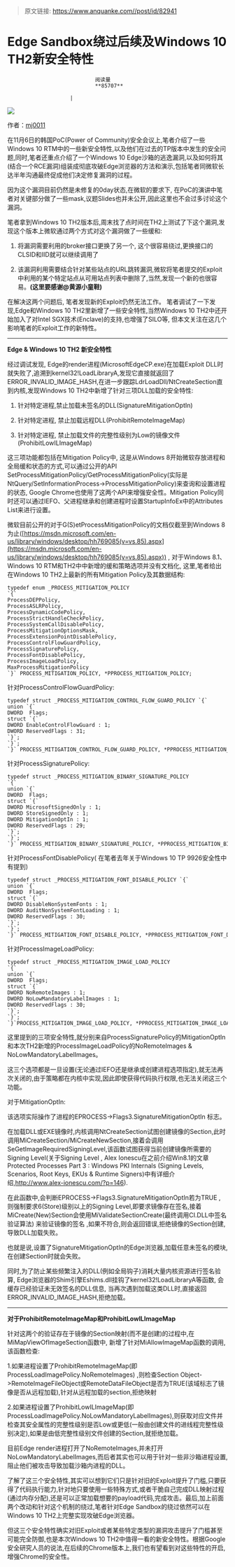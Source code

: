 > 原文链接: https://www.anquanke.com//post/id/82941 


# Edge Sandbox绕过后续及Windows 10 TH2新安全特性


                                阅读量   
                                **85707**
                            
                        |
                        
                                                                                    



[![](https://p3.ssl.qhimg.com/t01716c55d2a02e51ea.jpg)](https://p3.ssl.qhimg.com/t01716c55d2a02e51ea.jpg)

作者：[mj0011](http://blogs.360.cn/blog/author/mj0011/)

在11月6日的韩国PoC(Power of Community)安全会议上,笔者介绍了一些Windows 10 RTM中的一些新安全特性,以及他们在过去的TP版本中发生的安全问题,同时,笔者还重点介绍了一个Windows 10 Edge沙箱的逃逸漏洞,以及如何将其(结合一个RCE漏洞)组装成彻底攻破Edge浏览器的方法和演示,包括笔者同微软长达半年沟通最终促成他们决定修复漏洞的过程。

因为这个漏洞目前仍然是未修复的0day状态,在微软的要求下, 在PoC的演讲中笔者对关键部分做了一些mask,议题Slides也并未公开,因此这里也不会过多讨论这个漏洞。

笔者拿到Windows 10 TH2版本后,周末找了点时间在TH2上测试了下这个漏洞,发现这个版本上微软通过两个方式对这个漏洞做了一些缓和:

1. 将漏洞需要利用的broker接口更换了另一个, 这个很容易绕过,更换接口的CLSID和IID就可以继续调用了

2. 该漏洞利用需要结合针对某些站点的URL跳转漏洞,微软将笔者提交的Exploit中利用的某个特定站点从可用站点列表中删除了,当然,发现一个新的也很容易。**(这里要感谢@黄源小童鞋)**

在解决这两个问题后, 笔者发现新的Exploit仍然无法工作。 笔者调试了一下发现,Edge和Windows 10 TH2里新增了一些安全特性,当然Windows 10 TH2中还开始加入了对Intel SGX技术(Enclave)的支持,也增强了SILO等, 但本文关注在这几个影响笔者的Exploit工作的新特性。

****

**Edge &amp; Windows 10 TH2 新安全特性**

经过调试发现, Edge的render进程(MicrosoftEdgeCP.exe)在加载Exploit DLL时就失败了,追溯到kernel32!LoadLibraryA,发现它直接就返回了ERROR_INVALID_IMAGE_HASH,在进一步跟踪LdrLoadDll/NtCreateSection直到内核,发现Windows 10 TH2中新增了针对三项DLL加载的安全特性:

1. 针对特定进程,禁止加载未签名的DLL(SignatureMitigationOptIn)

2. 针对特定进程, 禁止加载远程DLL(ProhibitRemoteImageMap)

3. 针对特定进程, 禁止加载文件的完整性级别为Low的镜像文件(ProhibitLowILImageMap)

这三项功能都包括在Mitigation Policy中, 这是从Windows 8开始微软存放进程和全局缓和状态的方式,可以通过公开的API SetProcessMitigationPolicy/GetProcessMitigationPolicy(实际是NtQuery/SetInformationProcess-&gt;ProcessMitigationPolicy)来查询和设置进程的状态, Google Chrome也使用了这两个API来增强安全性。Mitigation Policy同时还可以通过IEFO、父进程继承和创建进程时设置StartupInfoEx中的Attributes List来进行设置。

微软目前公开的对于G(S)etProcessMitigationPolicy的文档仅截至到Windows 8为止([https://msdn.microsoft.com/en-us/library/windows/desktop/hh769085(v=vs.85).aspx](https://msdn.microsoft.com/en-us/library/windows/desktop/hh769085(v=vs.85).aspx)) , 对于Windows 8.1、Windows 10 RTM和TH2中中新增的缓和策略选项并没有文档化, 这里,笔者给出在Windows 10 TH2上最新的所有Mitigation Policy及其数据结构:



```
typedef enum _PROCESS_MITIGATION_POLICY
`{`  
ProcessDEPPolicy,
ProcessASLRPolicy,
ProcessDynamicCodePolicy,
ProcessStrictHandleCheckPolicy,
ProcessSystemCallDisablePolicy,
ProcessMitigationOptionsMask,
ProcessExtensionPointDisablePolicy,
ProcessControlFlowGuardPolicy,
ProcessSignaturePolicy,
ProcessFontDisablePolicy,
ProcessImageLoadPolicy,
MaxProcessMitigationPolicy
`}` PROCESS_MITIGATION_POLICY, *PPROCESS_MITIGATION_POLICY;
```

针对ProcessControlFlowGuardPolicy:

```
typedef struct _PROCESS_MITIGATION_CONTROL_FLOW_GUARD_POLICY `{`
union `{`
DWORD  Flags;
struct `{`
DWORD EnableControlFlowGuard : 1;
DWORD ReservedFlags : 31;
`}`;
`}`;
`}` PROCESS_MITIGATION_CONTROL_FLOW_GUARD_POLICY, *PPROCESS_MITIGATION_CONTROL_FLOW_GUARD_POLICY;
```

针对ProcessSignaturePolicy:

```
typedef struct _PROCESS_MITIGATION_BINARY_SIGNATURE_POLICY
`{`
union `{`
DWORD  Flags;
struct `{`
DWORD MicrosoftSignedOnly : 1;
DWORD StoreSignedOnly : 1;
DWORD MitigationOptIn : 1;
DWORD ReservedFlags : 29;
`}`;
`}`;
`}` PROCESS_MITIGATION_BINARY_SIGNATURE_POLICY, *PPROCESS_MITIGATION_BINARY_SIGNATURE_POLICY;
```

针对ProcessFontDisablePolicy( 在笔者去年关于Windows 10 TP 9926安全性中有提到)

```
typedef struct _PROCESS_MITIGATION_FONT_DISABLE_POLICY `{`
union `{`
DWORD  Flags;
struct `{`
DWORD DisableNonSystemFonts : 1;
DWORD AuditNonSystemFontLoading : 1;
DWORD ReservedFlags : 30;
`}`;
`}`;
`}` PROCESS_MITIGATION_FONT_DISABLE_POLICY, *PPROCESS_MITIGATION_FONT_DISABLE_POLICY;
```

针对ProcessImageLoadPolicy:



```
typedef struct _PROCESS_MITIGATION_IMAGE_LOAD_POLICY
`{`
union `{`
DWORD  Flags;
struct `{`
DWORD NoRemoteImages : 1;
DWORD NoLowMandatoryLabelImages : 1;
DWORD ReservedFlags : 30;
`}`;
`}`;
`}`PROCESS_MITIGATION_IMAGE_LOAD_POLICY, *PPROCESS_MITIGATION_IMAGE_LOAD_POLICY;
```

这里提到的三项安全特性,就分别来自ProcessSignaturePolicy的MitigationOptIn和本次TH2新增的ProcessImageLoadPolicy的NoRemoteImages &amp; NoLowMandatoryLabelImages。

这三个选项都是一旦设置(无论通过IEFO还是继承或创建进程选项指定),就无法再次关闭的,由于策略都在内核中实现,因此即使获得代码执行权限,也无法关闭这三个功能。

对于MitigationOptIn:

该选项实际操作了进程的EPROCESS-&gt;Flags3.SignatureMitigationOptIn 标志。

在加载DLL或EXE镜像时,内核调用NtCreateSection试图创建镜像的Section,此时调用MiCreateSection/MiCreateNewSection,接着会调用SeGetImageRequiredSigningLevel,该函数试图获得当前创建镜像所需要的Signing Level(关于Signing Level , Alex Ionescu在之前介绍Win8.1的文章Protected Processes Part 3 : Windows PKI Internals (Signing Levels, Scenarios, Root Keys, EKUs &amp; Runtime Signers)中有详细介绍,http://www.alex-ionescu.com/?p=146).

在此函数中,会判断EPROCESS-&gt;Flags3.SignatureMitigationOptIn若为TRUE , 则强制要求6(Store)级别以上的Signing Level,即要求镜像存在签名,接着MiCreate(New)Section会使用MiValidateSectionCreate(最终调用CI.DLL中签名验证算法) 来验证镜像的签名 ,如果不符合,则会返回错误,拒绝镜像的Section创建,导致DLL加载失败。

也就是说,设置了SignatureMitigationOptIn的Edge浏览器,加载任意未签名的模块,在创建Section时就会失败。

同时,为了防止某些频繁注入的DLL(例如全局钩子)消耗大量内核资源进行签名验算, Edge浏览器的Shim引擎Eshims.dll挂钩了kernel32!LoadLibraryA等函数, 会缓存已经验证未无效签名的DLL信息, 当再次遇到加载这类DLL时,直接返回ERROR_INVALID_IMAGE_HASH,拒绝加载。

****

**对于ProhibitRemoteImageMap和ProhibitLowILImageMap**

针对这两个的验证存在于镜像的Section映射(而不是创建)的过程中,在MiMapViewOfImageSection函数中, 新增了针对MiAllowImageMap函数的调用,该函数检查:

1.如果进程设置了ProhibitRemoteImageMap(即ProcessLoadImagePolicy.NoRemoteImages) ,则检查Section Object-&gt;RemoteImageFileObject或RemoteDataFileObject是否为TRUE(该域标志了镜像是否从远程加载),针对从远程加载的section,拒绝映射

2.如果进程设置了ProhibitLowILImageMap(即ProcessLoadImagePolicy.NoLowMandatoryLabelImages),则获取对应文件并检查其安全属性的完整性级别是否Low或更低(一般由创建文件的进线程完整性级别决定),如果是由低完整性级别文件创建的Section,就拒绝加载。

目前Edge render进程打开了NoRemoteImages,并未打开NoLowMandatoryLabelImages,而后者其实也可以用于针对一些非沙箱进程设置,阻止他们被攻击导致加载沙箱内进程的DLL。

了解了这三个安全特性,其实可以想到它们只是针对旧的Exploit提升了门槛,只要获得了代码执行能力,针对地只要使用一些特殊方式,或者干脆自己完成DLL映射过程(通过内存分配),还是可以正常加载想要的payload代码,完成攻击。最后,加上前面两个改动和针对这个机制的绕过,笔者针对Edge Sandbox的绕过依然可以在Windows 10 TH2上完整实现攻破Edge浏览器。

但这三个安全特性确实对旧Exploit或者某些特定类型的漏洞攻击提升了门槛甚至可能完全防御,也是本次Windows 10 TH2中值得一看的新安全特性。根据Google安全研究人员的说法,在后续的Chrome版本上,我们也有望看到对这些特性的开启,增强Chrome的安全性。
